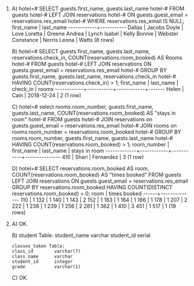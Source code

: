 1.  A)  hotel=# SELECT guests.first_name, guests.last_name
        hotel-# FROM guests
        hotel-# LEFT JOIN reservations
        hotel-#   ON guests.guest_email = reservations.res_email
        hotel-# WHERE reservations.res_email IS NULL;
         first_name | last_name
        ------------+-----------
         Dallas     | Jacobs
         Doyle      | Love
         Loretta    | Greene
         Andrea     | Lynch
         Isabel     | Kelly
         Bonnie     | Webster
         Constance  | Norris
         Leona      | Watts
        (8 rows)


    B)  hotel=# SELECT guests.first_name, guests.last_name, reservations.check_in, COUNT(reservations.room_booked) AS Rooms
        hotel-# FROM guests
        hotel-# LEFT JOIN reservations ON guests.guest_email = reservations.res_email
        hotel-# GROUP BY guests.first_name, guests.last_name, reservations.check_in
        hotel-# HAVING COUNT(reservations.check_in) > 1;
         first_name | last_name |  check_in  | rooms
        ------------+-----------+------------+-------
         Helen      | Cain      | 2018-12-24 |     2
        (1 row)


    C)  hotel=# select rooms.room_number, guests.first_name, guests.last_name, COUNT(reservations.room_booked) AS "stays in room"
        hotel-# FROM guests
        hotel-# JOIN reservations on guests.guest_email = reservations.res_email
        hotel-# JOIN rooms on rooms.room_number = reservations.room_booked
        hotel-# GROUP BY rooms.room_number, guests.first_name, guests.last_name
        hotel-# HAVING COUNT(reservations.room_booked) > 1;
         room_number | first_name | last_name | stays in room
        -------------+------------+-----------+---------------
                 410 | Shari      | Fernandez |             3
        (1 row)


    D)  hotel=# SELECT reservations.room_booked AS room, COUNT(reservations.room_booked) AS "times booked"
        FROM guests
        LEFT JOIN reservations ON guests.guest_email = reservations.res_email
        GROUP BY reservations.room_booked
        HAVING COUNT(DISTINCT reservations.room_booked) > 0;
         room | times booked
        ------+--------------
          110 |            1
          132 |            1
          140 |            1
          143 |            2
          152 |            1
          163 |            1
          164 |            1
          166 |            1
          178 |            1
          207 |            2
          222 |            1
          238 |            1
          239 |            1
          256 |            2
          281 |            1
          362 |            1
          410 |            3
          451 |            1
          517 |            1
        (19 rows)

2.  A)  OK.

    B)  student Table:
        student_name    varchar
        student_id      serial

        classes_taken Table:
        class_id        varchar(7)
        class_name      varchar
        student_id      integer
        grade           varchar(1)

    C)   OK.
